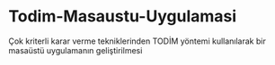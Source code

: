 # Todim-Masaustu-Uygulamasi
 Çok kriterli karar verme tekniklerinden TODİM yöntemi kullanılarak bir masaüstü uygulamanın geliştirilmesi
